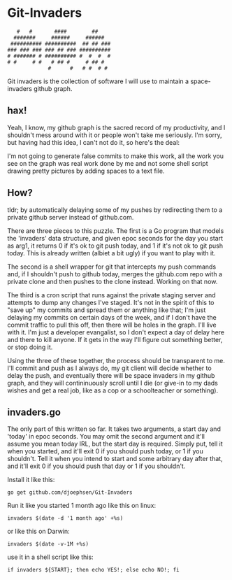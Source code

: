 Git-Invaders
============

	   #   #       ####        ##    
	  #######     ######     ######  
	 ########## ##########  ## ## ###
	### ### ### ### ## ### ##########
	# ####### # ########## #  #  #  #
	# #     # #   # ## #     # ## #  
	             #      #   # #  # # 

Git invaders is the collection of software I will use to maintain a
space-invaders github graph. 

## hax!

Yeah, I know, my github graph is the sacred record of my productivity, and I
shouldn't mess around with it or people won't take me seriously. I'm sorry, but
having had this idea, I can't not do it, so here's the deal: 

I'm not going to generate false commits to make this work, all the work you see
on the graph was real work done by me and not some shell script drawing pretty
pictures by adding spaces to a text file. 

## How?

tldr; by automatically delaying some of my pushes by redirecting them to a
private github server instead of github.com.

There are three pieces to this puzzle. The first is a Go program that models
the 'invaders' data structure, and given epoc seconds for the day you start as
arg1, it returns 0 if it's ok to git push today, and 1 if it's not ok to git
push today. This is already written (albiet a bit ugly) if you want to play
with it.

The second is a shell wrapper for git that intercepts my push commands and, if
I shouldn't push to github today, merges the github.com repo with a private
clone and then pushes to the clone instead. Working on that now.

The third is a cron script that runs against the private staging server and
attempts to dump any changes I've staged. It's not in the spirit of this to
"save up" my commits and spread them or anything like that; I'm just delaying
my commits on certain days of the week, and if I don't have the commit traffic
to pull this off, then there will be holes in the graph. I'll live with it. I'm
just a developer evangalist, so I don't expect a day of delay here and there to
kill anyone. If it gets in the way I'll figure out something better, or stop
doing it. 

Using the three of these together, the process should be transparent to me.
I'll commit and push as I always do, my git client will decide whether to delay
the push, and eventually there will be space invaders in my github graph, and
they will contininuously scroll until I die (or give-in to my dads wishes and
get a real job, like as a cop or a schoolteacher or something).

## invaders.go

The only part of this written so far.  It takes two arguments, a start day and
'today' in epoc seconds. You may omit the second argument and it'll assume you
mean today IRL, but the start day is required.  Simply put, tell it when you
started, and it'll exit 0 if you should push today, or 1 if you shouldn't. Tell
it when you intend to start and some arbitrary day after that, and it'll exit 0
if you should push that day or 1 if you shouldn't. 

Install it like this: 

	go get github.com/djoephsen/Git-Invaders 

Run it like you started 1 month ago like this on
linux: 

	invaders $(date -d '1 month ago' +%s)

or like this on Darwin:

	invaders $(date -v-1M +%s)

use it in a shell script like this: 

	if invaders ${START}; then echo YES!; else echo NO!; fi
